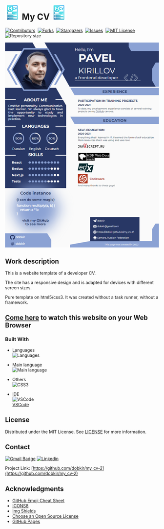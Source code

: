# ![Landing page icon](/img/icons8-cv-48.png) My CV ![Landing page icon](/img/icons8-cv-48.png)

[![Contributors][contributors-shield]][contributors-url]&nbsp;
[![Forks][forks-shield]][forks-url]&nbsp;
[![Stargazers][stars-shield]][stars-url]&nbsp;
[![Issues][issues-shield]][issues-url]&nbsp;
[![MIT License][license-shield]][license-url]&nbsp;
![Repository size][repo-size-shield]&nbsp;

![Website trailer][product-screenshot]

<!-- WORK DESCRIPTION -->
## Work description

This is a website template of a developer CV.

The site has a responsive design and is adapted for devices with different screen sizes.

Pure template on html5/css3. It was created without a task runner, without a framework.

<!-- LINK TO WEBSITE -->
## [Come here](https://dobkir.github.io/my_cv-2/) to watch this website on your Web Browser

<!-- TOOLS -->
### Built With

- Languages<br>
![Languages][languages-shield]

- Main language<br>
![Main language][main-language-shield]

- Others<br>
![CSS3](https://img.shields.io/badge/CSS3-41.1%25-563d7c?logo=CSS3&logoColor=fafafa&style=for-the-badge)

- IDE<br>
![VSCode](https://img.icons8.com/color/48/000000/visual-studio-code-2019.png)<br>
 [VSCode](https://code.visualstudio.com/)

<!-- LICENSE -->
## License

Distributed under the MIT License. See [LICENSE](LICENSE.txt) for more information.

<!-- CONTACT -->
## Contact

[![Gmail Badge](https://img.shields.io/badge/Gmail-d14836?style=for-the-badge&logo=Gmail&logoColor=white&link=mailto:p.kirillov2020@gmail.com)](mailto:p.kirillov2020@gmail.com)
[![Linkedin](https://img.shields.io/badge/-LinkedIn-black.svg?style=for-the-badge&logo=linkedin&colorB=555)](https://www.linkedin.com/in/pavel-kirillov-dobkir)

Project Link: [https://github.com/dobkir/my_cv-2](https://github.com/dobkir/my_cv-2)

<!-- ACKNOWLEDGMENTS -->
## Acknowledgments
- [GitHub Emoji Cheat Sheet](https://www.webpagefx.com/tools/emoji-cheat-sheet)
- [ICONS8](https://icons8.com/)
- [Img Shields](https://shields.io)
- [Choose an Open Source License](https://choosealicense.com)
- [GitHub Pages](https://pages.github.com)

<!-- MARKDOWN LINKS & IMAGES -->
<!-- https://www.markdownguide.org/basic-syntax/#reference-style-links -->
[contributors-shield]: https://img.shields.io/github/contributors/dobkir/my_cv-2.svg?style=for-the-badge
[contributors-url]: https://github.com/dobkir/my_cv-2/graphs/contributors
[forks-shield]: https://img.shields.io/github/forks/dobkir/my_cv-2.svg?style=for-the-badge
[forks-url]: https://github.com/dobkir/my_cv-2/network/members
[stars-shield]: https://img.shields.io/github/stars/dobkir/my_cv-2.svg?style=for-the-badge
[stars-url]: https://github.com/dobkir/my_cv-2/stargazers
[issues-shield]: https://img.shields.io/github/issues/dobkir/my_cv-2.svg?style=for-the-badge
[issues-url]: https://github.com/dobkir/my_cv-2/issues
[license-shield]: https://img.shields.io/github/license/dobkir/my_cv-2.svg?style=for-the-badge
[license-url]: https://github.com/dobkir/my_cv-2/blob/master/LICENSE.txt
[repo-size-shield]: https://img.shields.io/github/repo-size/dobkir/my_cv-2.svg?style=for-the-badge
[languages-shield]: https://img.shields.io/github/languages/count/dobkir/my_cv-2.svg?style=for-the-badge
[main-language-shield]: https://img.shields.io/github/languages/top/dobkir/my_cv-2.svg?style=for-the-badge&color=e34c26
[product-screenshot]: /img/my_cv-2_screenshoot.png
